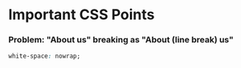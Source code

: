 # Important CSS Points

### Problem: "About us" breaking as "About (line break) us"
```css
white-space: nowrap;
```